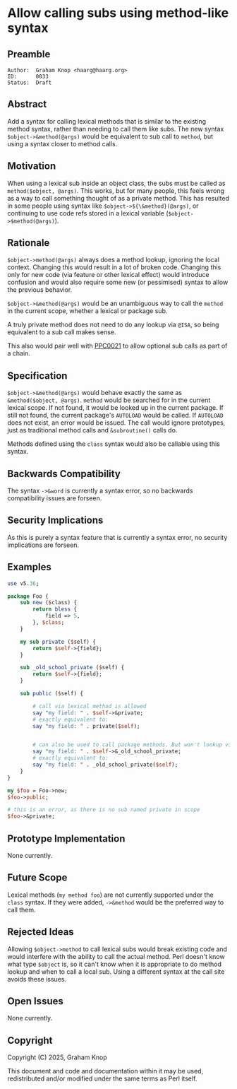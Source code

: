 # Allow calling subs using method-like syntax

## Preamble

    Author:  Graham Knop <haarg@haarg.org>
    ID:      0033
    Status:  Draft

## Abstract

Add a syntax for calling lexical methods that is similar to the existing
method syntax, rather than needing to call them like subs. The new syntax
`$object->&method(@args)` would be equivalent to sub call to `method`, but
using a syntax closer to method calls.

## Motivation

When using a lexical sub inside an object class, the subs must be called as
`method($object, @args)`. This works, but for many people, this feels wrong
as a way to call something thought of as a private method. This has resulted
in some people using syntax like `$object->${\&method}(@args)`, or continuing
to use code refs stored in a lexical variable (`$object->$method(@args)`).

## Rationale

`$object->method(@args)` always does a method lookup, ignoring the local
context. Changing this would result in a lot of broken code. Changing this
only for new code (via feature or other lexical effect) would introduce
confusion and would also require some new (or pessimised) syntax to allow
the previous behavior.

`$object->&method(@args)` would be an unambiguous way to call the `method` in
the current scope, whether a lexical or package sub.

A truly private method does not need to do any lookup via `@ISA`, so being
equivalent to a sub call makes sense.

This also would pair well with
[PPC0021](ppc0021-optional-chaining-operator.md) to allow optional sub calls
as part of a chain.

## Specification

`$object->&method(@args)` would behave exactly the same as `&method($object,
@args)`. `method` would be searched for in the current lexical scope. If not
found, it would be looked up in the current package. If still not found, the
current package's `AUTOLOAD` would be called. If `AUTOLOAD` does not exist, an
error would be issued. The call would ignore prototypes, just as traditional
method calls and `&subroutine()` calls do.

Methods defined using the `class` syntax would also be callable using this
syntax.

## Backwards Compatibility

The syntax `->&word` is currently a syntax error, so no backwards
compatibility issues are forseen.

## Security Implications

As this is purely a syntax feature that is currently a syntax error, no
security implications are forseen.

## Examples

```perl
use v5.36;

package Foo {
    sub new ($class) {
        return bless {
            field => 5,
        }, $class;
    }

    my sub private ($self) {
        return $self->{field};
    }

    sub _old_school_private ($self) {
        return $self->{field};
    }

    sub public ($self) {

        # call via lexical method is allowed
        say "my field: " . $self->&private;
        # exactly equivalent to:
        say "my field: " . private($self);


        # can also be used to call package methods. But won't lookup via @ISA
        say "my field: " . $self->&_old_school_private;
        # exactly equivalent to:
        say "my field: " . _old_school_private($self);
    }
}

my $foo = Foo->new;
$foo->public;

# this is an error, as there is no sub named private in scope
$foo->&private;
```

## Prototype Implementation

None currently.

## Future Scope

Lexical methods (`my method foo`) are not currently supported under the
`class` syntax. If they were added, `->&method` would be the preferred way to
call them.

## Rejected Ideas

Allowing `$object->method` to call lexical subs would break existing code and
would interfere with the ability to call the actual method. Perl doesn't know
what type `$object` is, so it can't know when it is appropriate to do method
lookup and when to call a local sub. Using a different syntax at the call site
avoids these issues.

## Open Issues

None currently.

## Copyright

Copyright (C) 2025, Graham Knop

This document and code and documentation within it may be used, redistributed
and/or modified under the same terms as Perl itself.
